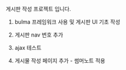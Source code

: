 게시판 작성 프로젝트 입니다.

1. bulma 프레임워크 사용 및 게시판 UI 기초 작성

2. 게시판 nav 번호 추가

3. ajax 테스트

4. 게시물 작성 페이지 추가 - 썸머노트 적용
